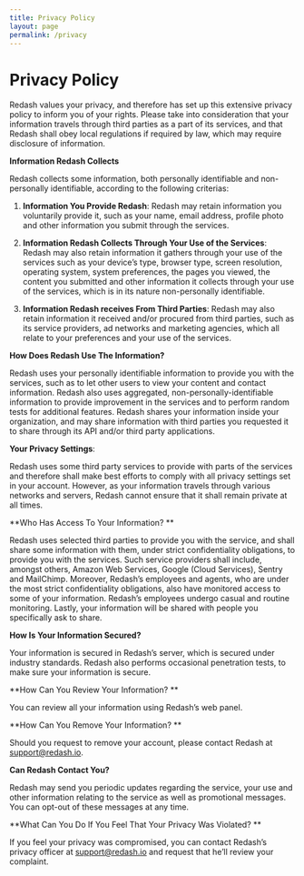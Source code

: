 ```yaml
---
title: Privacy Policy
layout: page
permalink: /privacy
---
```


# Privacy Policy

Redash values your privacy, and therefore has set up this extensive privacy policy to inform you of your rights. Please take into consideration that your information travels through third parties as a part of its services, and that Redash shall obey local regulations if required by law, which may require disclosure of information.

**Information Redash Collects**

Redash collects some information, both personally identifiable and non-personally identifiable, according to the following criterias:


1. **Information You Provide Redash**: Redash may retain information you voluntarily provide it, such as your name, email address, profile photo and other information you submit through the services.

1. **Information Redash Collects Through Your Use of the Services**: Redash may also retain information it gathers through your use of the services such as your device’s type, browser type, screen resolution, operating system, system preferences, the pages you viewed, the content you submitted and other information it collects through your use of the services, which is in its nature non-personally identifiable.

1. **Information Redash receives From Third Parties**: Redash may also retain information it received and/or procured from third parties, such as its service providers, ad networks and marketing agencies, which all relate to your preferences and your use of the services.

**How Does Redash Use The Information?**

Redash uses your personally identifiable information to provide you with the services, such as to let other users to view your content and contact information. Redash also uses aggregated, non-personally-identifiable information to provide improvement in the services and to perform random tests for additional features. Redash shares your information inside your organization, and may share information with third parties you requested it to share through its API and/or third party applications.

**Your Privacy Settings**:

Redash uses some third party services to provide with parts of the services and therefore shall make best efforts to comply with all privacy settings set in your account. However, as your information travels through various networks and servers, Redash cannot ensure that it shall remain private at all times.

**Who Has Access To Your Information? **

Redash uses selected third parties to provide you with the service, and shall share some information with them, under strict confidentiality obligations, to provide you with the services. Such service providers shall include, amongst others, Amazon Web Services, Google (Cloud Services), Sentry and MailChimp. Moreover, Redash’s employees and agents, who are under the most strict confidentiality obligations, also have monitored access to some of your information. Redash’s employees undergo casual and routine monitoring. Lastly, your information will be shared with people you specifically ask to share.

**How Is Your Information Secured?**

Your information is secured in Redash’s server, which is secured under industry standards. Redash also performs occasional penetration tests, to make sure your information is secure.

**How Can You Review Your Information? **

You can review all your information using Redash’s web panel.

**How Can You Remove Your Information? **

Should you request to remove your account, please contact Redash at support@redash.io.

**Can Redash Contact You?**

Redash may send you periodic updates regarding the service, your use and other information relating to the service as well as promotional messages. You can opt-out of these messages at any time.

**What Can You Do If You Feel That Your Privacy Was Violated? **

If you feel your privacy was compromised, you can contact Redash’s privacy officer at support@redash.io and request that he’ll review your complaint.
